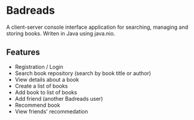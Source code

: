 
# Badreads

A client-server console interface application for searching, managing and storing books.
Writen in Java using java.nio.


## Features

- Registration / Login
- Search book repository (search by book title or author)
- View details about a book
- Create a list of books
- Add book to list of books
- Add friend (another Badreads user)
- Recommend book
- View friends' recommedation



